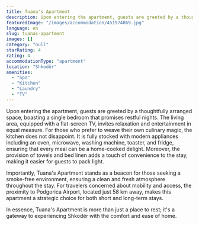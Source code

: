 ```yaml
---
title: Tuana's Apartment
description: Upon entering the apartment, guests are greeted by a thoughtfully arranged space, boasting a single bedroom that promises restful nights. The living area, equip
featuredImage: "/images/accommodation/451974869.jpg"
language: en
slug: tuanas-apartment
images: []
category: "null"
starRating: 4
rating: 4
accommodationType: "apartment"
location: "Shkodër"
amenities:
  - "Spa"
  - "Kitchen"
  - "Laundry"
  - "TV"
---
```


Upon entering the apartment, guests are greeted by a thoughtfully arranged space, boasting a single bedroom that promises restful nights. The living area, equipped with a flat-screen TV, invites relaxation and entertainment in equal measure. For those who prefer to weave their own culinary magic, the kitchen does not disappoint. It is fully stocked with modern appliances including an oven, microwave, washing machine, toaster, and fridge, ensuring that every meal can be a home-cooked delight. Moreover, the provision of towels and bed linen adds a touch of convenience to the stay, making it easier for guests to pack light.

Importantly, Tuana's Apartment stands as a beacon for those seeking a smoke-free environment, ensuring a clean and fresh atmosphere throughout the stay. For travelers concerned about mobility and access, the proximity to Podgorica Airport, located just 58 km away, makes this apartment a strategic choice for both short and long-term stays.

In essence, Tuana's Apartment is more than just a place to rest; it's a gateway to experiencing Shkodër with the comfort and ease of home.

